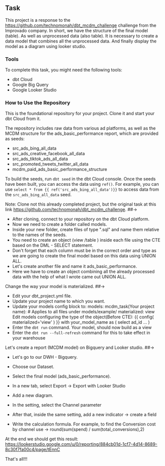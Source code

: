 ## Task
This project is a response to the https://github.com/technomonah/dbt_mcdm_challenge challenge from the Improvado company.
In short, we have the structure of the final model (table). As well as unprocessed data (also table). It is necessary to create a data model that combines all the unprocessed data. And finally display the model as a diagram using looker studio.

### Tools
To complete this task, you might need the following tools:
-   dbt Cloud
-   Google Big Query
-   Google Looker Studio

### How to Use the Repository
This is the foundational repository for your project. Clone it and start your dbt Cloud from it.

The repository includes raw data from various ad platforms, as well as the MCDM structure for the ads_basic_performance report, which are provided as seeds:

-   src_ads_bing_all_data
-   src_ads_creative_facebook_all_data
-   src_ads_tiktok_ads_all_data
-   src_promoted_tweets_twitter_all_data
-   mcdm_paid_ads_basic_performance_structure

To build the seeds, run `dbt seed` in the dbt Cloud console. Once the seeds have been built, you can access the data using `ref()`. For example, you can use `select * from {{ ref('src_ads_bing_all_data')}}` to access data from the `src_ads_bing_all_data` seed.

Note: Clone not this already completed project, but the original task at this link https://github.com/technomonah/dbt_mcdm_challenge.
##->
- After cloning, connect to your repository on the dbt Cloud platform.
- Now we need to create a folder called models.
- Inside your new folder, create files of type ".sql" and name them relative to the names of the seeds.
- You need to create an object (view /table ) inside each file using the CTE based on the DML - SELECT statement.
- Don't forget that each column must be in the correct order and type as we are going to create the final model based on this data using UNION ALL.
- Let's create another file and name it ads_basic_performance.
- Here we have to create an object combining all the already processed data with the help of what I wrote came out UNION ALL.

Change the way your model is materialized.
##->
- Edit your dbt_project.yml file.
- Update your project name to which you want.
- Update your models config block to:
	models:
  		mcdm_task(Your project name):
    		# Applies to all files under models/example/
    		materialized: view
      Edit models configuring the type of the object(Before CTE):
	{{
  	 config(
	  materialized='view'
  	 )
	}}
 	with your_model_name as (
		select
        	ad_id
        ...
	)
 - Enter the `dbt run` command. Your model, should now build as a view
 - Enter the `dbt run --full-refresh` command for this to take effect in your warehouse

 Let's create a report (MCDM model) on Bigquery and Looker studio.
 ##->
- Let's go to our DWH - Bigquery.
- Choose our Dataset.
- Select the final model (ads_basic_performance).
- In a new tab, select Export -> Export with Looker Studio

- Add a new diagram.
- In the setting, select the Channel parameter
- After that, inside the same setting, add a new indicator -> create a field
- Write the calculation formula. For example, to find the Conversion cost by channel use -> round(sum(spend) / sum(total_conversions),2)

 At the end we should get this result:
 https://lookerstudio.google.com/u/0/reporting/884cb01d-1cf7-4d14-8689-8c30f7fa00c4/page/tEnnC
 
 That's all!!!
